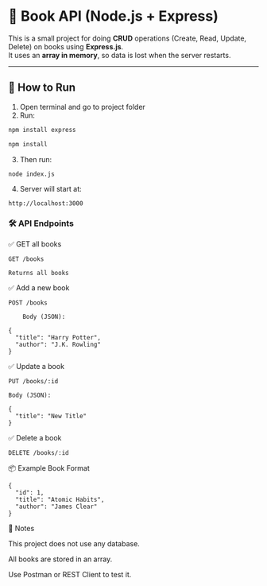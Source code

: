 # 📘 Book API (Node.js + Express)

This is a small project for doing **CRUD** operations (Create, Read, Update, Delete) on books using **Express.js**.  
It uses an **array in memory**, so data is lost when the server restarts.

---

## 🚀 How to Run

1. Open terminal and go to project folder  
2. Run:

```bash
npm install express

npm install
```
3. Then run:
```
node index.js
```
4. Server will start at:
```
http://localhost:3000
```

### 🛠 API Endpoints

✅ GET all books

    GET /books

    Returns all books

✅ Add a new book

    POST /books
```
    Body (JSON):

{
  "title": "Harry Potter",
  "author": "J.K. Rowling"
}
```
✅ Update a book

    PUT /books/:id
```
Body (JSON):

{
  "title": "New Title"
}
```
✅ Delete a book

    DELETE /books/:id

📦 Example Book Format
```
{
  "id": 1,
  "title": "Atomic Habits",
  "author": "James Clear"
}
```
📒 Notes

   This project does not use any database.

   All books are stored in an array.

   Use Postman or REST Client to test it.


